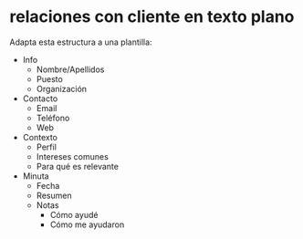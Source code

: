 # relaciones con cliente en texto plano
Adapta esta estructura a una plantilla:

- Info
    - Nombre/Apellidos
    - Puesto
    - Organización
- Contacto
    - Email
    - Teléfono
    - Web
- Contexto
    - Perfil
    - Intereses comunes
    - Para qué es relevante
- Minuta
    - Fecha 
    - Resumen
    - Notas
        - Cómo ayudé
        - Cómo me ayudaron
